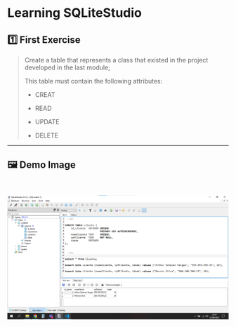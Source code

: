 # Learning SQLiteStudio

## 1️⃣ First Exercise

> Create a table that represents a class that existed in the project developed in the last module;
>
> This table must contain the following attributes:
>
> - CREAT
>
> - READ
> 
> - UPDATE
>
> - DELETE

---

## 🖼 Demo Image 

<br>

![Exercise_01](https://github.com/ArthurEstevan/Entra21_Class_Relational_Bank/blob/main/Class_01/Class_01.png)
